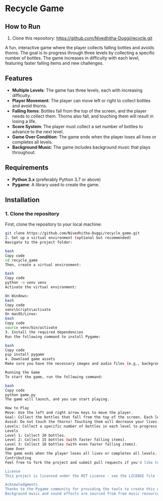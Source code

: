 # Recycle Game
## How to Run
1. Clone this repository:
  https://github.com/Nivedhitha-Duggi/recycle.git

A fun, interactive game where the player collects falling bottles and avoids thorns. The goal is to progress through three levels by collecting a specific number of bottles. The game increases in difficulty with each level, featuring faster falling items and new challenges.

## Features
- **Multiple Levels**: The game has three levels, each with increasing difficulty.
- **Player Movement**: The player can move left or right to collect bottles and avoid thorns.
- **Falling Items**: Bottles fall from the top of the screen, and the player needs to collect them. Thorns also fall, and touching them will result in losing a life.
- **Score System**: The player must collect a set number of bottles to advance to the next level.
- **Game Over Condition**: The game ends when the player loses all lives or completes all levels.
- **Background Music**: The game includes background music that plays throughout.

## Requirements

- **Python 3.x** (preferably Python 3.7 or above)
- **Pygame**: A library used to create the game.

## Installation

### 1. Clone the repository

First, clone the repository to your local machine:

```bash
git clone https://github.com/Nivedhitha-Duggi/recycle_game.git
2. Set up a virtual environment (optional but recommended)
Navigate to the project folder:

bash
Copy code
cd recycle_game
Then, create a virtual environment:

bash
Copy code
python -m venv venv
Activate the virtual environment:

On Windows:
bash
Copy code
venv\Scripts\activate
On macOS/Linux:
bash
Copy code
source venv/bin/activate
3. Install the required dependencies
Run the following command to install Pygame:

bash
Copy code
pip install pygame
4. Download game assets
Make sure you have the necessary images and audio files (e.g., background images, player image, bottle image, thorn image, and background music) in the assets folder.

Running the Game
To start the game, run the following command:

bash
Copy code
python game.py
The game will launch, and you can start playing.

How to Play
Move: Use the left and right arrow keys to move the player.
Goal: Collect the bottles that fall from the top of the screen. Each level has a bottle target to reach.
Avoid: Do not touch the thorns! Touching them will decrease your lives.
Levels: Collect a specific number of bottles in each level to progress. The falling speed of bottles and thorns will increase with each level.
Levels
Level 1: Collect 20 bottles.
Level 2: Collect 15 bottles (with faster falling items).
Level 3: Collect 10 bottles (with even faster falling items).
Game Over
The game ends when the player loses all lives or completes all levels.
Contributing
Feel free to fork the project and submit pull requests if you'd like to contribute. Any feedback or suggestions are welcome!

License
This project is licensed under the MIT License - see the LICENSE file for details.

Acknowledgments
Thanks to the Pygame community for providing the tools to create this game.
Background music and sound effects are sourced from free music resources.


